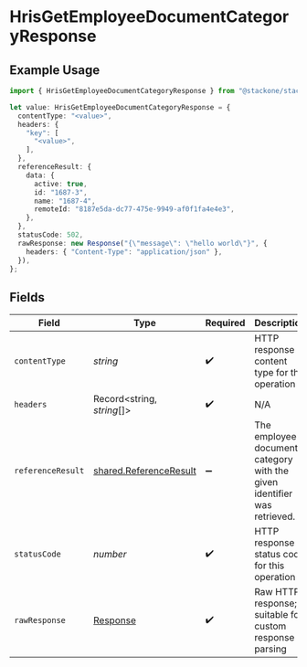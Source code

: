# HrisGetEmployeeDocumentCategoryResponse

## Example Usage

```typescript
import { HrisGetEmployeeDocumentCategoryResponse } from "@stackone/stackone-client-ts/sdk/models/operations";

let value: HrisGetEmployeeDocumentCategoryResponse = {
  contentType: "<value>",
  headers: {
    "key": [
      "<value>",
    ],
  },
  referenceResult: {
    data: {
      active: true,
      id: "1687-3",
      name: "1687-4",
      remoteId: "8187e5da-dc77-475e-9949-af0f1fa4e4e3",
    },
  },
  statusCode: 502,
  rawResponse: new Response("{\"message\": \"hello world\"}", {
    headers: { "Content-Type": "application/json" },
  }),
};
```

## Fields

| Field                                                                   | Type                                                                    | Required                                                                | Description                                                             |
| ----------------------------------------------------------------------- | ----------------------------------------------------------------------- | ----------------------------------------------------------------------- | ----------------------------------------------------------------------- |
| `contentType`                                                           | *string*                                                                | :heavy_check_mark:                                                      | HTTP response content type for this operation                           |
| `headers`                                                               | Record<string, *string*[]>                                              | :heavy_check_mark:                                                      | N/A                                                                     |
| `referenceResult`                                                       | [shared.ReferenceResult](../../../sdk/models/shared/referenceresult.md) | :heavy_minus_sign:                                                      | The employee document category with the given identifier was retrieved. |
| `statusCode`                                                            | *number*                                                                | :heavy_check_mark:                                                      | HTTP response status code for this operation                            |
| `rawResponse`                                                           | [Response](https://developer.mozilla.org/en-US/docs/Web/API/Response)   | :heavy_check_mark:                                                      | Raw HTTP response; suitable for custom response parsing                 |